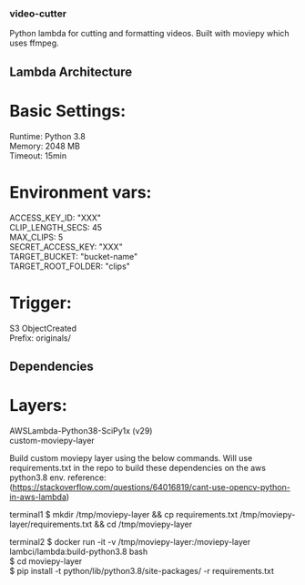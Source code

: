 ### video-cutter

Python lambda for cutting and formatting videos. Built with moviepy which uses ffmpeg.

## Lambda Architecture

# Basic Settings:

Runtime: Python 3.8  
Memory: 2048 MB  
Timeout: 15min

# Environment vars:

ACCESS_KEY_ID: "XXX"  
CLIP_LENGTH_SECS: 45  
MAX_CLIPS: 5  
SECRET_ACCESS_KEY: "XXX"  
TARGET_BUCKET: "bucket-name"  
TARGET_ROOT_FOLDER: "clips"

# Trigger:

S3 ObjectCreated  
Prefix: originals/

## Dependencies

# Layers:

AWSLambda-Python38-SciPy1x (v29)  
custom-moviepy-layer

Build custom moviepy layer using the below commands. Will use requirements.txt in the repo to build these dependencies on the aws python3.8 env.
reference: (https://stackoverflow.com/questions/64016819/cant-use-opencv-python-in-aws-lambda)

terminal1
$ mkdir /tmp/moviepy-layer && cp requirements.txt /tmp/moviepy-layer/requirements.txt && cd /tmp/moviepy-layer

terminal2
$ docker run -it -v /tmp/moviepy-layer:/moviepy-layer lambci/lambda:build-python3.8 bash  
$ cd moviepy-layer  
$ pip install -t python/lib/python3.8/site-packages/ -r requirements.txt
